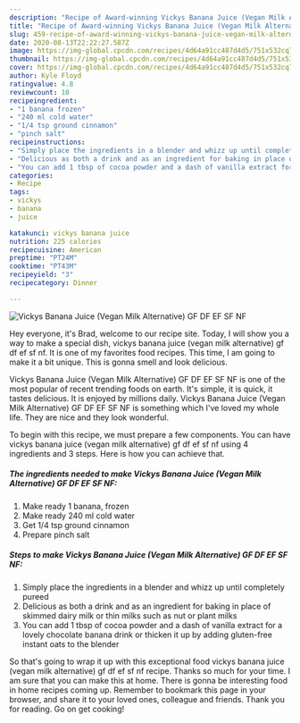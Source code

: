 ```yaml
---
description: "Recipe of Award-winning Vickys Banana Juice (Vegan Milk Alternative) GF DF EF SF NF"
title: "Recipe of Award-winning Vickys Banana Juice (Vegan Milk Alternative) GF DF EF SF NF"
slug: 459-recipe-of-award-winning-vickys-banana-juice-vegan-milk-alternative-gf-df-ef-sf-nf
date: 2020-08-13T22:22:27.587Z
image: https://img-global.cpcdn.com/recipes/4d64a91cc487d4d5/751x532cq70/vickys-banana-juice-vegan-milk-alternative-gf-df-ef-sf-nf-recipe-main-photo.jpg
thumbnail: https://img-global.cpcdn.com/recipes/4d64a91cc487d4d5/751x532cq70/vickys-banana-juice-vegan-milk-alternative-gf-df-ef-sf-nf-recipe-main-photo.jpg
cover: https://img-global.cpcdn.com/recipes/4d64a91cc487d4d5/751x532cq70/vickys-banana-juice-vegan-milk-alternative-gf-df-ef-sf-nf-recipe-main-photo.jpg
author: Kyle Floyd
ratingvalue: 4.8
reviewcount: 10
recipeingredient:
- "1 banana frozen"
- "240 ml cold water"
- "1/4 tsp ground cinnamon"
- "pinch salt"
recipeinstructions:
- "Simply place the ingredients in a blender and whizz up until completely pureed"
- "Delicious as both a drink and as an ingredient for baking in place of skimmed dairy milk or thin milks such as nut or plant milks"
- "You can add 1 tbsp of cocoa powder and a dash of vanilla extract for a lovely chocolate banana drink or thicken it up by adding gluten-free instant oats to the blender"
categories:
- Recipe
tags:
- vickys
- banana
- juice

katakunci: vickys banana juice 
nutrition: 225 calories
recipecuisine: American
preptime: "PT24M"
cooktime: "PT43M"
recipeyield: "3"
recipecategory: Dinner

---
```



![Vickys Banana Juice (Vegan Milk Alternative) GF DF EF SF NF](https://img-global.cpcdn.com/recipes/4d64a91cc487d4d5/751x532cq70/vickys-banana-juice-vegan-milk-alternative-gf-df-ef-sf-nf-recipe-main-photo.jpg)

Hey everyone, it's Brad, welcome to our recipe site. Today, I will show you a way to make a special dish, vickys banana juice (vegan milk alternative) gf df ef sf nf. It is one of my favorites food recipes. This time, I am going to make it a bit unique. This is gonna smell and look delicious.

Vickys Banana Juice (Vegan Milk Alternative) GF DF EF SF NF is one of the most popular of recent trending foods on earth. It's simple, it is quick, it tastes delicious. It is enjoyed by millions daily. Vickys Banana Juice (Vegan Milk Alternative) GF DF EF SF NF is something which I've loved my whole life. They are nice and they look wonderful.




To begin with this recipe, we must prepare a few components. You can have vickys banana juice (vegan milk alternative) gf df ef sf nf using 4 ingredients and 3 steps. Here is how you can achieve that.

<!--inarticleads1-->

##### The ingredients needed to make Vickys Banana Juice (Vegan Milk Alternative) GF DF EF SF NF:

1. Make ready 1 banana, frozen
1. Make ready 240 ml cold water
1. Get 1/4 tsp ground cinnamon
1. Prepare pinch salt




<!--inarticleads2-->

##### Steps to make Vickys Banana Juice (Vegan Milk Alternative) GF DF EF SF NF:

1. Simply place the ingredients in a blender and whizz up until completely pureed
1. Delicious as both a drink and as an ingredient for baking in place of skimmed dairy milk or thin milks such as nut or plant milks
1. You can add 1 tbsp of cocoa powder and a dash of vanilla extract for a lovely chocolate banana drink or thicken it up by adding gluten-free instant oats to the blender




So that's going to wrap it up with this exceptional food vickys banana juice (vegan milk alternative) gf df ef sf nf recipe. Thanks so much for your time. I am sure that you can make this at home. There is gonna be interesting food in home recipes coming up. Remember to bookmark this page in your browser, and share it to your loved ones, colleague and friends. Thank you for reading. Go on get cooking!
